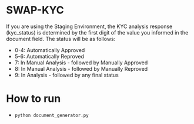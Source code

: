 # SWAP-KYC

If you are using the Staging Environment, the KYC analysis response (kyc_status) is determined by the first digit of the value you informed in the document field. The status will be as follows:

- 0-4: Automatically Approved
- 5-6: Automatically Reproved
- 7: In Manual Analysis - followed by Manually Approved
- 8: In Manual Analysis - followed by Manually Reproved
- 9: In Analysis - followed by any final status

# How to run

* `python document_generator.py`

